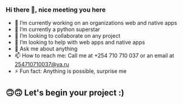 ### Hi there 👋, nice meeting you here

- 🔭 I’m currently working on an organizations web and native apps 
- 🌱 I’m currently a python superstar
- 👯 I’m looking to collaborate on any project 
- 🤔 I’m looking to help with web apps and native apps
- 💬 Ask me about anything 
- 📫 How to reach me: Call me at +254 710 710 037 or an email at 254710710037@ya.ru
- ⚡ Fun fact: Anything is possible, surprise me 

## 🙃🙃 Let's begin your project :)
